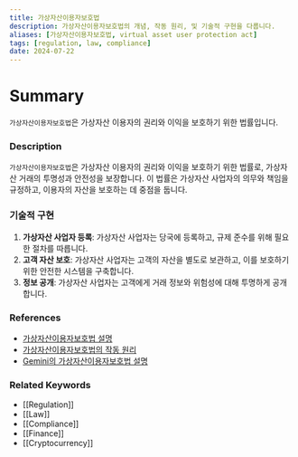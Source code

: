 ```yaml
---
title: 가상자산이용자보호법
description: 가상자산이용자보호법의 개념, 작동 원리, 및 기술적 구현을 다룹니다.
aliases: [가상자산이용자보호법, virtual asset user protection act]
tags: [regulation, law, compliance]
date: 2024-07-22
---
```


# Summary

`가상자산이용자보호법`은 가상자산 이용자의 권리와 이익을 보호하기 위한 법률입니다.

### Description

`가상자산이용자보호법`은 가상자산 이용자의 권리와 이익을 보호하기 위한 법률로, 가상자산 거래의 투명성과 안전성을 보장합니다. 이 법률은 가상자산 사업자의 의무와 책임을 규정하고, 이용자의 자산을 보호하는 데 중점을 둡니다.

### 기술적 구현

1. **가상자산 사업자 등록**: 가상자산 사업자는 당국에 등록하고, 규제 준수를 위해 필요한 절차를 따릅니다.
2. **고객 자산 보호**: 가상자산 사업자는 고객의 자산을 별도로 보관하고, 이를 보호하기 위한 안전한 시스템을 구축합니다.
3. **정보 공개**: 가상자산 사업자는 고객에게 거래 정보와 위험성에 대해 투명하게 공개합니다.

### References

- [가상자산이용자보호법 설명](https://en.wikipedia.org/wiki/Virtual_asset_user_protection_act)
- [가상자산이용자보호법의 작동 원리](https://www.investopedia.com/terms/v/virtual-asset-user-protection-act.asp)
- [Gemini의 가상자산이용자보호법 설명](https://www.gemini.com/cryptopedia/search?query=virtual-asset-user-protection-act)

### Related Keywords

- [[Regulation]]
- [[Law]]
- [[Compliance]]
- [[Finance]]
- [[Cryptocurrency]]

